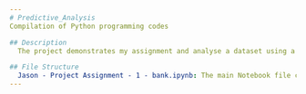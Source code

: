 ```yaml
---
# Predictive_Analysis
Compilation of Python programming codes

## Description
  The project demonstrates my assignment and analyse a dataset using a logistic regression model and SVM. 

## File Structure
  Jason - Project Assignment - 1 - bank.ipynb: The main Notebook file containing all the code and analyses.
---
```

